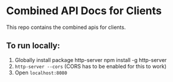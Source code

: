 # Combined API Docs for Clients

This repo contains the combined apis for clients.

## To run locally: 
1. Globally install package http-server npm install -g http-server
2. `http-server --cors` (CORS has to be enabled for this to work)
3. Open `localhost:8080`